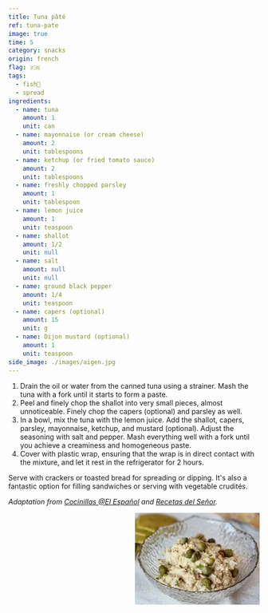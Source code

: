 ```yaml
---
title: Tuna pâté
ref: tuna-pate
image: true
time: 5
category: snacks
origin: french
flag: 🇫🇷
tags:
  - fish🦈
  - spread
ingredients:
  - name: tuna
    amount: 1
    unit: can
  - name: mayonnaise (or cream cheese)
    amount: 2
    unit: tablespoons
  - name: ketchup (or fried tomato sauce)
    amount: 2
    unit: tablespoons
  - name: freshly chopped parsley
    amount: 1
    unit: tablespoon
  - name: lemon juice
    amount: 1
    unit: teaspoon
  - name: shallot
    amount: 1/2
    unit: null
  - name: salt
    amount: null
    unit: null
  - name: ground black pepper
    amount: 1/4
    unit: teaspoon
  - name: capers (optional)
    amount: 15
    unit: g
  - name: Dijon mustard (optional)
    amount: 1
    unit: teaspoon
side_image: ./images/aigen.jpg
---
```


1. Drain the oil or water from the canned tuna using a strainer. Mash the tuna with a fork until it starts to form a paste.
2. Peel and finely chop the shallot into very small pieces, almost unnoticeable. Finely chop the capers (optional) and parsley as well.
3. In a bowl, mix the tuna with the lemon juice. Add the shallot, capers, parsley, mayonnaise, ketchup, and mustard (optional). Adjust the seasoning with salt and pepper. Mash everything well with a fork until you achieve a creaminess and homogeneous paste.
4. Cover with plastic wrap, ensuring that the wrap is in direct contact with the mixture, and let it rest in the refrigerator for 2 hours.

Serve with crackers or toasted bread for spreading or dipping. 
It's also a fantastic option for filling sandwiches or serving with vegetable crudités.

_Adaptation from [Cocinillas @El Español](https://www.elespanol.com/cocinillas/recetas/aperitivos-y-entrantes/20210214/pate-atun-alcaparras-receta-aperitivo-facil-picotear/1002229827003_30.html) and [Recetas del Señor](https://recetasdecocina.elmundo.es/2022/12/pate-de-atun-receta-facil.html)._

<img src="images/tuna_pate.png" style="width:250px; float:right;"/>